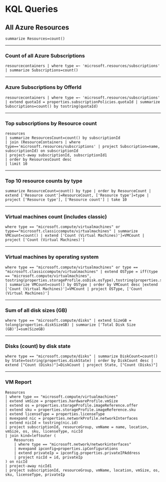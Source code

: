 # KQL Queries


## All Azure Resources

```
summarize Resources=count()
```

- - - 

### Count of all Azure Subscriptions

```
resourcecontainers | where type =~ 'microsoft.resources/subscriptions' | summarize Subscriptions=count()
```

- - - 

### Azure Subscriptions by OfferId

```
resourcecontainers | where type =~ 'microsoft.resources/subscriptions' | extend quotaId = properties.subscriptionPolicies.quotaId | summarize Subscriptions=count() by tostring(quotaId)
```

- - - 

### Top subscriptions by Resource count

```
resources
| summarize ResourcesCount=count() by subscriptionId
| join (ResourceContainers | where type=='microsoft.resources/subscriptions' | project Subscription=name, subscriptionId) on subscriptionId
| project-away subscriptionId, subscriptionId1
| order by ResourcesCount desc
| limit 10
```

- - - 

### Top 10 resource counts by type

```
summarize ResourceCount=count() by type | order by ResourceCount | extend ['Resource count']=ResourceCount, ['Resource type']=type | project ['Resource type'], ['Resource count'] | take 10
```

- - - 

### Virtual machines count (includes classic)

```
where type == "microsoft.compute/virtualmachines" or type=="microsoft.classiccompute/virtualmachines" | summarize VMCount=count() | extend ['Count (Virtual Machines)']=VMCount | project ['Count (Virtual Machines)']
```

- - - 

### Virtual machines by operating system

```
where type == "microsoft.compute/virtualmachines" or type == "microsoft.classiccompute/virtualmachines" | extend OSType = iff(type == "microsoft.compute/virtualmachines", tostring(properties.storageProfile.osDisk.osType),tostring(properties.storageProfile.operatingSystemDisk.operatingSystem))  | summarize VMCount=count() by OSType | order by VMCount desc |extend ['Count (Virtual Machines)']=VMCount | project OSType, ['Count (Virtual Machines)']
```

- - - 

### Sum of all disk sizes (GB)

```
where type == "microsoft.compute/disks" | extend SizeGB = tolong(properties.diskSizeGB) | summarize ['Total Disk Size (GB)']=sum(SizeGB)
```

- - - 

### Disks (count) by disk state

```
where type == "microsoft.compute/disks" | summarize DiskCount=count() by State=tostring(properties.diskState) | order by DiskCount desc | extend ["Count (Disks)"]=DiskCount | project State, ["Count (Disks)"]
```

- - - 

### VM Report

```
Resources
| where type == "microsoft.compute/virtualmachines"
| extend vmSize = properties.hardwareProfile.vmSize
| extend os = properties.storageProfile.imageReference.offer
| extend sku = properties.storageProfile.imageReference.sku
| extend licenseType = properties.licenseType
| mvexpand nic = properties.networkProfile.networkInterfaces
| extend nicId = tostring(nic.id)
| project subscriptionId, resourceGroup, vmName = name, location, vmSize, os, sku, licenseType, nicId
| join kind=leftouter (
	Resources
	| where type == "microsoft.network/networkinterfaces"
	| mvexpand ipconfig=properties.ipConfigurations
	| extend privateIp = ipconfig.properties.privateIPAddress
    | project nicId = id, privateIp
) on nicId
| project-away nicId1
| project subscriptionId, resourceGroup, vmName, location, vmSize, os, sku, licenseType, privateIp
```